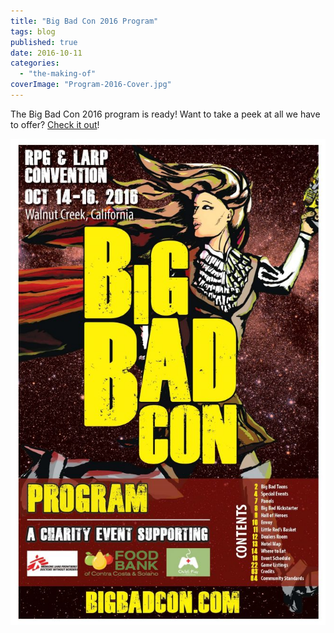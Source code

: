 ```yaml
---
title: "Big Bad Con 2016 Program"
tags: blog
published: true
date: 2016-10-11
categories: 
  - "the-making-of"
coverImage: "Program-2016-Cover.jpg"
---
```


The Big Bad Con 2016 program is ready! Want to take a peek at all we have to offer? [Check it out](https://www.dropbox.com/s/9bv1t4m0jdkgdxk/bbc-program-2016-FINAL.pdf?dl=0)!

[![Program 2016 Cover](/images/Program-2016-Cover-663x1024.jpg)](https://www.dropbox.com/s/9bv1t4m0jdkgdxk/bbc-program-2016-FINAL.pdf?dl=0)
